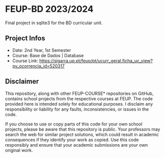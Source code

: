 # FEUP-BD 2023/2024
Final project in sqlite3 for the BD curricular unit.
## Project Infos
- Date: 2nd Year, 1st Semester
- Course: Base de Dados | Database
- Course Link: https://sigarra.up.pt/feup/pt/ucurr_geral.ficha_uc_view?pv_ocorrencia_id=520317
## Disclaimer
This repository, along with other FEUP-COURSE* repositories on GitHub, contains school projects from the respective courses at FEUP. The code provided here is intended solely for educational purposes. I disclaim any responsibility or liability for any faults, inconsistencies, or issues in the code.

If you choose to use or copy parts of this code for your own school projects, please be aware that this repository is public. Your professors may search the web for similar project solutions, which could result in academic consequences if they identify your work as copied. Use this code responsibly and ensure that your academic submissions are your own original work.

